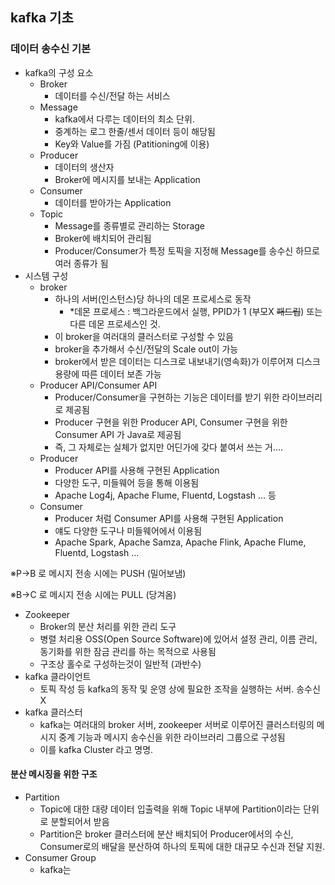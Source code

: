 ## kafka 기초

### 데이터 송수신 기본

* kafka의 구성 요소
  * Broker
    * 데이터를 수신/전달 하는 서비스
  * Message
    * kafka에서 다루는 데이터의 최소 단위.
    * 중계하는 로그 한줄/센서 데이터 등이 해당됨
    * Key와 Value를 가짐 (Patitioning에 이용)
  * Producer
    * 데이터의 생산자
    * Broker에 메시지를 보내는 Application
  * Consumer
    * 데이터를 받아가는 Application
  * Topic
    * Message를 종류별로 관리하는 Storage
    * Broker에 배치되어 관리됨
    * Producer/Consumer가 특정 토픽을 지정해 Message를 송수신 하므로 여러 종류가 됨
* 시스템 구성
  * broker
    * 하나의 서버(인스턴스)당 하나의 데몬 프로세스로 동작
      * *데몬 프로세스 : 백그라운드에서 실행, PPID가 1 (부모X ~~패드립~~) 또는 다른 데몬 프로세스인 것. 
    * 이 broker을 여러대의 클러스터로 구성할 수 있음
    * broker을 추가해서 수신/전달의 Scale out이 가능
    * broker에서 받은 데이터는 디스크로 내보내기(영속화)가 이루어져 디스크 용량에 따른 데이터 보존 가능
  * Producer API/Consumer API
    * Producer/Consumer을 구현하는 기능은 데이터를 받기 위한 라이브러리로 제공됨
    * Producer 구현을 위한 Producer API, Consumer 구현을 위한 Consumer API 가 Java로 제공됨
    * 즉, 그 자체로는 실체가 없지만 어딘가에 갖다 붙여서 쓰는 거....
  * Producer
    * Producer API를 사용해 구현된 Application
    * 다양한 도구, 미들웨어 등을 통해 이용됨
    * Apache Log4j, Apache Flume, Fluentd, Logstash ... 등
  * Consumer
    * Producer 처럼 Consumer API를 사용해 구현된 Application
    * 얘도 다양한 도구나 미들웨어에서 이용됨
    * Apache Spark, Apache Samza, Apache Flink, Apache Flume, Fluentd, Logstash ... 

※P→B 로 메시지 전송 시에는 PUSH (밀어보냄)

※B→C 로 메시지 전송 시에는 PULL (당겨옴)

* Zookeeper
  * Broker의 분산 처리를 위한 관리 도구
  * 병렬 처리용 OSS(Open Source Software)에 있어서 설정 관리, 이름 관리, 동기화를 위한 잠금 관리를 하는 목적으로 사용됨
  * 구조상 홀수로 구성하는것이 일반적 (과반수)
* kafka 클라이언트
  * 토픽 작성 등 kafka의 동작 및 운영 상에 필요한 조작을 실행하는 서버. 송수신X
* kafka 클러스터
  * kafka는 여러대의 broker 서버, zookeeper 서버로 이루어진 클러스터링의 메시지 중계 기능과 메시지 송수신을 위한 라이브러리 그룹으로 구성됨
  * 이를 kafka Cluster 라고 명명.

#### 분산 메시징을 위한 구조

* Partition
  * Topic에 대한 대량 데이터 입출력을 위해 Topic 내부에 Partition이라는 단위로 분할되어서 받음
  * Partition은 broker 클러스터에 분산 배치되어 Producer에서의 수신, Consumer로의 배달을 분산하여 하나의 토픽에 대한 대규모 수신과 전달 지원.
* Consumer Group
  * kafka는


